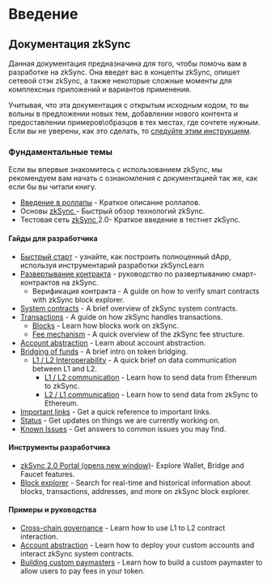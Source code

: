 # Введение

## Документация zkSync <a href="#zksync-documentation" id="zksync-documentation"></a>

Данная документация предназначина для того, чтобы помочь вам в разработке на zkSync. Она введет вас в концепты zkSync, опишет сетевой стэк zkSync, а также некоторые сложные моменты для комплексных приложений и вариантов применения.

Учитывая, что эта документация с открытым исходным кодом, то вы вольны в предложении новых тем, добавлении нового контента и предоставлении примеров\образцов в тех местах, где сочтете нужным. Если вы не уверены, как это сделать, то [следуйте этим инструкциям](ustranenie-nepoladok/vnesite-svoi-vklad-v-dokumentaciyu/).

### Фундаментальные темы <a href="#fundamental-topics" id="fundamental-topics"></a>

Если вы впервые знакомитесь с использованием zkSync, мы рекомендуем вам начать с ознакомления с документацией так же, как если бы вы читали книгу.

* [Введение в роллапы](readme/developer-docs/vvedenie-v-rollapy/) - Краткое описание роллапов.
* Основы [zkSync ](developer-docs/osnovy-zksync/)- Быстрый обзор технологий zkSync.
* Тестовая сеть [zkSync ](developer-docs/testovaya-set-zksync-2.0/)2.0- Краткое введение в тестнет zkSync.

#### Гайды для разработчика <a href="#developer-guides" id="developer-guides"></a>

* [Быстрый старт](rukovodstvo-razrabotchika/bystryi-start.md) - узнайте, как построить полноценный dApp, используя инструментарий разработки zkSyncLearn
* [Развертывание контракта](razrabotka-na-zksync/razvertyvanie-kontrakta/) - руководство по развертыванию смарт-контрактов на zkSync.
  * Верификация контракта - A guide on how to verify smart contracts with zkSync block explorer.
* [System contracts](https://v2-docs.zksync.io/dev/developer-guides/contracts/system-contracts.html) - A brief overview of zkSync system contracts.
* [Transactions](https://v2-docs.zksync.io/dev/developer-guides/transactions/transactions.html) - A guide on how zkSync handles transactions.
  * [Blocks](https://v2-docs.zksync.io/dev/developer-guides/transactions/blocks.html) - Learn how blocks work on zkSync.
  * [Fee mechanism](https://v2-docs.zksync.io/dev/developer-guides/transactions/fee-model.html) - A quick overview of the zkSync fee structure.
* [Account abstraction](https://v2-docs.zksync.io/dev/developer-guides/aa.html) - Learn about account abstraction.
* [Bridging of funds](https://v2-docs.zksync.io/dev/developer-guides/bridging/bridging-asset.html) - A brief intro on token bridging.
  * [L1 / L2 Interoperability](https://v2-docs.zksync.io/dev/developer-guides/bridging/l1-l2-interop.html) - A quick brief on data communication between L1 and L2.
    * [L1 / L2 communication](https://v2-docs.zksync.io/dev/developer-guides/bridging/l1-l2.html) - Learn how to send data from Ethereum to zkSync.
    * [L2 / L1 communication](https://v2-docs.zksync.io/dev/developer-guides/bridging/l2-l1.html) - Learn how to send data from zkSync to Ethereum.
* [Important links](https://v2-docs.zksync.io/dev/troubleshooting/important-links.html) - Get a quick reference to important links.
* [Status](https://v2-docs.zksync.io/dev/troubleshooting/status.html) - Get updates on things we are currently working on.
* [Known Issues](https://v2-docs.zksync.io/dev/troubleshooting/known-issues.html) - Get answers to common issues you may find.

#### Инструменты разработчика <a href="#developer-tools" id="developer-tools"></a>

* [zkSync 2.0 Portal (opens new window)](https://portal.zksync.io/)- Explore Wallet, Bridge and Faucet features.
* [Block explorer](https://v2-docs.zksync.io/api/tools/block-explorer/) - Search for real-time and historical information about blocks, transactions, addresses, and more on zkSync block explorer.

#### Примеры и руководства <a href="#examples-and-tutorials" id="examples-and-tutorials"></a>

* [Cross-chain governance](https://v2-docs.zksync.io/dev/tutorials/cross-chain-tutorial.html) - Learn how to use L1 to L2 contract interaction.
* [Account abstraction](https://v2-docs.zksync.io/dev/tutorials/custom-aa-tutorial.html) - Learn how to deploy your custom accounts and interact zkSync system contracts.
* [Building custom paymasters](https://v2-docs.zksync.io/dev/tutorials/custom-paymaster-tutorial.html) - Learn how to build a custom paymaster to allow users to pay fees in your token.
